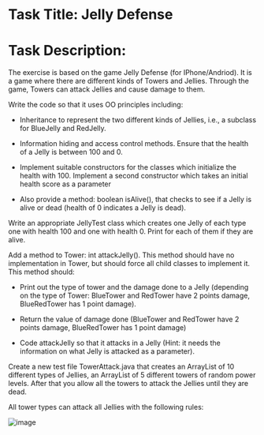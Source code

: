 # Task Title: Jelly Defense 

# Task Description: 
The exercise is based on the game Jelly Defense (for
IPhone/Andriod). It is a game where there are different kinds of Towers and Jellies. Through the game, Towers can attack Jellies and cause damage to them.

Write the code so that it uses OO principles including:

- Inheritance to represent the two different kinds of Jellies, i.e., a subclass for
BlueJelly and RedJelly.

- Information hiding and access control methods. Ensure that the health of a Jelly is between 100 and 0.

- Implement suitable constructors for the classes which initialize the health with 100. Implement a second constructor which takes an initial health score as a
parameter 

- Also provide a method: boolean isAlive(), that checks to see if a Jelly is alive or dead (health of 0 indicates a Jelly is dead).

Write an appropriate JellyTest class which creates one Jelly of each type one with
health 100 and one with health 0. Print for each of them if they are alive.

Add a method to Tower: int attackJelly(). 
This method should have no implementation in Tower, but should force all child classes to implement it. This
method should:

- Print out the type of tower and the damage done to a Jelly (depending on the
type of Tower: BlueTower and RedTower have 2 points damage, BlueRedTower
has 1 point damage).

- Return the value of damage done (BlueTower and RedTower have 2 points
damage, BlueRedTower has 1 point damage)

- Code attackJelly so that it attacks in a Jelly (Hint: it needs the information on what Jelly
is attacked as a parameter).

Create a new test file TowerAttack.java that creates an ArrayList of 10 different
types of Jellies, an ArrayList of 5 different towers of random power levels. After that
you allow all the towers to attack the Jellies until they are dead.

All tower types can attack all Jellies with the following rules:

![image](https://user-images.githubusercontent.com/47972946/159370557-d252ac3e-d97c-4aec-8087-b9a3620aeee1.png)





